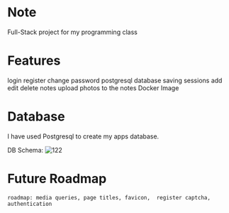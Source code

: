 # Note
 Full-Stack project for my programming class
 
# Features
login
register
change password
postgresql database saving sessions
add edit delete notes
upload photos to the notes
Docker Image

# Database
I have used Postgresql to create my apps database.

DB Schema:
![122](https://user-images.githubusercontent.com/68077710/159915675-f5f731d0-ed54-4c48-906e-a9ae59920844.png)

# Future Roadmap
	roadmap: media queries, page titles, favicon,  register captcha, authentication
